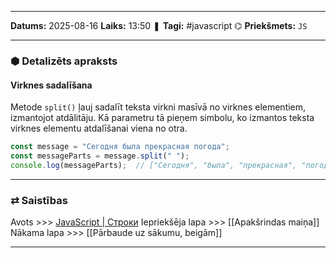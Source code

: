 ___

**Datums:** 2025-08-16
**Laiks:** 13:50
❚ **Tagi:** #javascript 
⌬ **Priekšmets:**  `JS`

---
### ⬢ Detalizēts apraksts
#### Virknes sadalīšana

Metode `split()` ļauj sadalīt teksta virkni masīvā no virknes elementiem, izmantojot atdālitāju. Kā parametru tā pieņem simbolu, ko izmantos teksta virknes elementu atdalīšanai viena no otra.

```js
const message = "Сегодня была прекрасная погода";
const messageParts = message.split(" ");
console.log(messageParts);  // ["Сегодня", "была", "прекрасная", "погода"]
```

---
### ⇄ Saistības

Avots >>> [JavaScript \| Строки](https://metanit.com/web/javascript/6.1.php)
Iepriekšēja lapa >>> [[Apakšrindas maiņa]]
Nākama lapa >>> [[Pārbaude uz sākumu, beigām]]

---